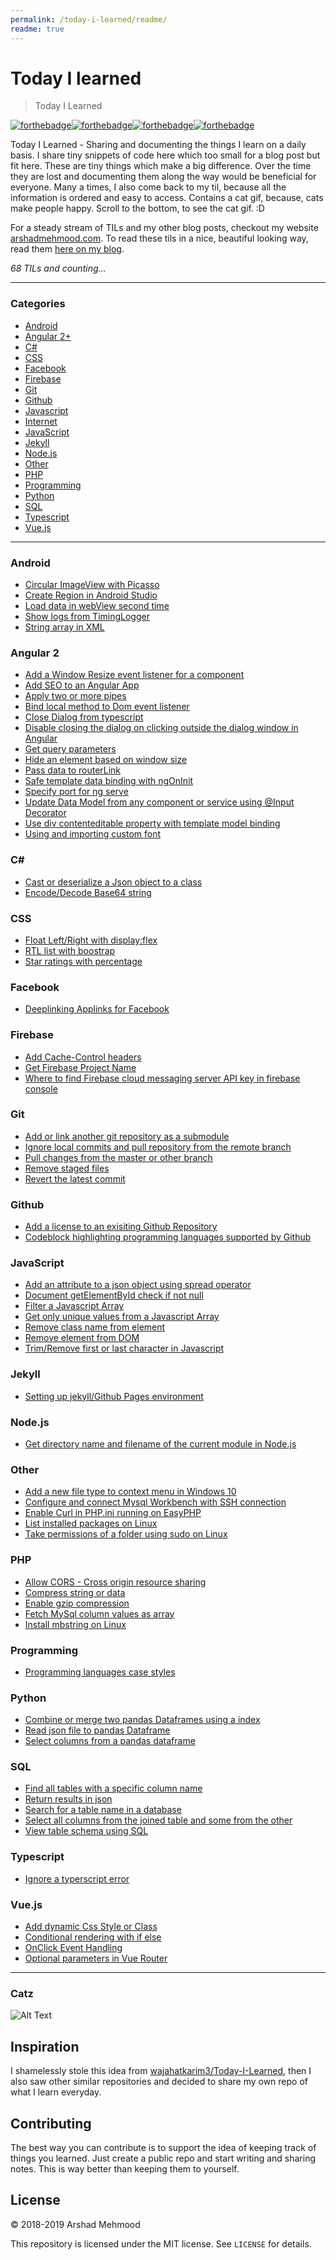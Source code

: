 ```yaml
---
permalink: /today-i-learned/readme/
readme: true
---
```


# Today I learned
> Today I Learned

[![forthebadge](https://forthebadge.com/images/badges/built-with-love.svg)](https://arshadmehmood.com)[![forthebadge](https://forthebadge.com/images/badges/for-you.svg)](https://arshadmehmood.com)[![forthebadge](https://forthebadge.com/images/badges/contains-cat-gifs.svg)](https://arshadmehmood.com)[![forthebadge](https://forthebadge.com/images/badges/uses-badges.svg)](https://arshadmehmood.com)

Today I Learned - Sharing and documenting the things I learn on a daily basis. I share tiny snippets of code here which too small for a blog post but fit here. These are tiny things which make a big difference. Over the time they are lost and documenting them along the way would be beneficial for everyone. Many a times, I also come back to my til, because all the information is ordered and easy to access. Contains a cat gif, because, cats make people happy. Scroll to the bottom, to see the cat gif. :D

For a steady stream of TILs and my other blog posts, checkout my website [arshadmehmood.com](https://arshadmehmood.com). To read these tils in a nice, beautiful looking way, read them [here on my blog](https://arshadmehmood.com/today-i-learned/).

_68 TILs and counting..._

---

### Categories

* [Android](#android)
* [Angular 2+](#angular-2)
* [C#](#c)
* [CSS](#css)
* [Facebook](#facebook)
* [Firebase](#firebase)
* [Git](#git)
* [Github](#github)
* [Javascript](#javascript)
* [Internet](#internet)
* [JavaScript](#javascript)
* [Jekyll](#jekyll)
* [Node.js](#nodejs)
* [Other](#other)
* [PHP](#php)
* [Programming](#programming)
* [Python](#python)
* [SQL](#sql)
* [Typescript](#typescript)
* [Vue.js](#vuejs)

---

### Android
- [Circular ImageView with Picasso](android/circular-imageview-with-picasso.md)
- [Create Region in Android Studio](android/create-region-android-studio.md)
- [Load data in webView second time](android/load-data-in-webview-second-time.md)
- [Show logs from TimingLogger](android/show-logs-from-timinglogger.md)
- [String array in XML](android/string-array-in-xml.md)

### Angular 2
- [Add a Window Resize event listener for a component](angular2/add-window-resize-event-listener-comopnent.md)
- [Add SEO to an Angular App](angular2/add-seo-to-an-angular-app.md)
- [Apply two or more pipes](angular2/apply-more-than-one-pipe.md)
- [Bind local method to Dom event listener](angular2/bind-local-method-to-dom-eventlistener.md)
- [Close Dialog from typescript](angular2/close-dialog-from-typescript.md)
- [Disable closing the dialog on clicking outside the dialog window in Angular](angular5/disable-dialog-close-on-click-outsite.md)
- [Get query parameters](angular2/get-query-parameters.md)
- [Hide an element based on window size](angular2/hide-element-based-on-window-size.md)
- [Pass data to routerLink](angular2/pass-data-to-routerlink.md)
- [Safe template data binding with ngOnInit](angular2/ngOnInit-variable-undefined.md)
- [Specify port for ng serve](angular2/specify-port-for-ng-serve.md)
- [Update Data Model from any component or service using @Input Decorator](angular2/update-data-model-from-any-component-service-using-input-decorator.md)
- [Use div contenteditable property with template model binding](angular2/use-div-contenteditable-with-template-model-binding.md)
- [Using and importing custom font](angular2/importing-custom-font.md)

### C#
- [Cast or deserialize a Json object to a class](csharp/cast-json-object-to-class.md)
- [Encode/Decode Base64 string](csharp/encode-decode-base64-string.md)

### CSS
- [Float Left/Right with display:flex](css/float-left-right-with-display-flex.md)
- [RTL list with boostrap](css/rtl-list-with-bootstrap.md)
- [Star ratings with percentage](css/star-rating-with-percentage.md)

### Facebook
- [Deeplinking Applinks for Facebook](facebook/deeplinking-applinks-for-facebook.md)

### Firebase
- [Add Cache-Control headers](firebase/add-cache-control-header.md)
- [Get Firebase Project Name](firebase/get-firebase-app-name.md)
- [Where to find Firebase cloud messaging server API key in firebase console](firebase/where-to-find-firebase-cloud-messaging-server-api-key-in-firebase-console.md)

### Git
- [Add or link another git repository as a submodule](git/add-another-repository-as-submodule.md)
- [Ignore local commits and pull repository from the remote branch](git/ignore-local-commits-and-pull.md)
- [Pull changes from the master or other branch](git/pull-changes-from-the-master-or-other-branch.md)
- [Remove staged files](git/remove-staged-files.md)
- [Revert the latest commit](git/revert-latest-commit.md)

### Github
- [Add a license to an exisiting Github Repository](github/add-a-license-to-existing-repository.md)
- [Codeblock highlighting programming languages supported by Github](github/codeblock-highlighting-languages-supported-by-github.md)

### JavaScript
- [Add an attribute to a json object using spread operator](javascript/add-attribute-to-json-object-using-spread-operator.md)
- [Document getElementById check if not null](javascript/document-getelementbyid-check-if-not-null.md)
- [Filter a Javascript Array](javascript/filter-array.md)
- [Get only unique values from a Javascript Array](javascript/get-unique-array.md)
- [Remove class name from element](javascript/remove-class-name.md)
- [Remove element from DOM](javascript/remove-element-from-dom.md)
- [Trim/Remove first or last character in Javascript](javascript/trim-remove-character-from-start-or-end.md)

### Jekyll
- [Setting up jekyll/Github Pages environment](jekyll/setting-up-jekyll-environment.md)

### Node.js
- [Get directory name and filename of the current module in Node.js](nodejs/get-directory-name-and-filename-of-current-module.md)

### Other
- [Add a new file type to context menu in Windows 10](other/add-new-file-type-to-context-menu-in-windows-10.md)
- [Configure and connect Mysql Workbench with SSH connection](other/configure-and-connect-mysql-workbench-with-ssh-connection.md)
- [Enable Curl in PHP.ini running on EasyPHP](other/enable-curl-apache-easyphp.md)
- [List installed packages on Linux](other/list-installed-packages-linux.md)
- [Take permissions of a folder using sudo on Linux](other/take-permissions-of-a-folder-sudo.md)

### PHP
- [Allow CORS - Cross origin resource sharing](php/allow-cross-origin-resource-sharing-cors.md)
- [Compress string or data](php/compress-string-data.md)
- [Enable gzip compression](php/enable-gzip-compression.md)
- [Fetch MySql column values as array](php/fetch-mysql-column-values-as-comma-separated-values.md)
- [Install mbstring on Linux](php/install-mbstring-on-linux.md)

### Programming
- [Programming languages case styles](programming/programming-languages-case-styles.md)

### Python
- [Combine or merge two pandas Dataframes using a index](python/combine-pandas-dataframes-on-a-index.md)
- [Read json file to pandas Dataframe](python/read-json-file.md)
- [Select columns from a pandas dataframe](python/select-columns-from-a-pandas-dataframe.md)

### SQL
- [Find all tables with a specific column name](sql/find-all-tables-with-a-specific-column-name.md)
- [Return results in json](sql/return-results-in-json.md)
- [Search for a table name in a database](sql/search-for-table-name-in-a-database.md)
- [Select all columns from the joined table and some from the other](sql/select-all-columns-from-joined-table-and-some-from-other-table.md)
- [View table schema using SQL](sql/view-table-schema-using-sql.md)

### Typescript
- [Ignore a typerscript error](typescript/ignore-a-typescript-error.md)

### Vue.js
- [Add dynamic Css Style or Class](vuejs/add-dynamic-css.md)
- [Conditional rendering with if else](vuejs/conditional-rendering-with-if-else.md)
- [OnClick Event Handling](vuejs/onclick-event-handling.md)
- [Optional parameters in Vue Router](vuejs/vue-router-optional-paramters.md)

---
### Catz
![Alt Text](https://media.giphy.com/media/vFKqnCdLPNOKc/giphy.gif)

## Inspiration
I shamelessly stole this idea from [wajahatkarim3/Today-I-Learned](https://github.com/wajahatkarim3/Today-I-Learned), then I also saw other similar repositories and decided to share my own repo of what I learn everyday.

## Contributing

The best way you can contribute is to support the idea of keeping track of things you learned. Just create a public repo and start writing and sharing notes. This is way better than keeping them to yourself.

## License

&copy; 2018-2019 Arshad Mehmood

This repository is licensed under the MIT license. See `LICENSE` for
details.
